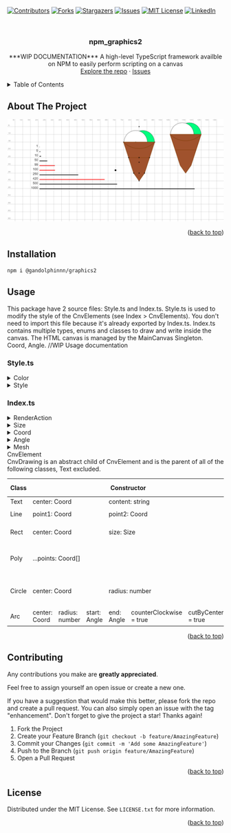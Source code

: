 <a name="readme-top"></a>

[![Contributors][contributors-shield]][contributors-url]
[![Forks][forks-shield]][forks-url]
[![Stargazers][stars-shield]][stars-url]
[![Issues][issues-shield]][issues-url]
[![MIT License][license-shield]][license-url]
[![LinkedIn][linkedin-shield]][linkedin-url]

<br>
<div align="center">

<h3 align="center">npm_graphics2</h3>

  <p align="center">
	***WIP DOCUMENTATION***
    A high-level TypeScript framework availble on NPM to easily perform scripting on a canvas
    <br>
    <a href="https://github.com/gandolphinnn/npm_graphics2">Explore the repo</a>
    ·
    <a href="https://github.com/gandolphinnn/npm_graphics2/issues">Issues</a>
  </p>
</div>

<!-- TABLE OF CONTENTS -->
<details>
	<summary>Table of Contents</summary>
	<ol>
		<li><a href="#about-the-project">About The Project</a></li>
		<li>
			<a href="#installation">Installation</a>
		</li>
		<li>
			<a href="#usage">Usage</a>
			<ul>
				<li><a href="#style">Style</a></li>
				<li><a href="#index">Index</a></li>
			</ul>
		</li>
		<li><a href="#contributing">Contributing</a></li>
		<li><a href="#license">License</a></li>
	</ol>
</details>

<!-- ABOUT THE PROJECT -->

## About The Project

![Demo Screen Shot][product-screenshot]

<p align="right">(<a href="#readme-top">back to top</a>)</p>

## Installation

  ```sh
  npm i @gandolphinnn/graphics2
  ```

<!-- USAGE EXAMPLES -->

## Usage
This package have 2 source files: Style.ts and Index.ts.
Style.ts is used to modify the style of the CnvElements (see Index > CnvElements).
You don't need to import this file because it's already exported by Index.ts.
Index.ts contains multiple types, enums and classes to draw and write inside the canvas.
The HTML canvas is managed by the MainCanvas Singleton.
Coord, Angle. //WIP Usage documentation

### Style.ts
<details>
<summary>Color</summary>
The Color class represents a color in RGBA format (Red, Green, Blue, Alpha).
The class also has three getter methods: hexStr, rgbaStr, and rgbaObj, which return the color in hexadecimal string format, RGBA string format, and RGBA object format, respectively.

The Color class must be called using its static methods, since the constructor is private.
- The byName method creates a Color from a color name.
- The byStr method creates a Color from an RGBA string.
- The byValues method creates a Color from individual RGBA values.
- The byObj method creates a Color from an RGBA object.
- The default method creates a Color using the default color (black, but can be modified).
</details>

<details>
<summary>Style</summary>
The Style class represents a style that can be applied to a canvas element.
It has 5 main properties: fillStyle, strokeStyle, lineWidth, textAlign, and font:
<table>
	<thead>
		<tr>
			<th>Property</th>
			<th>Type</th>
		</tr>
	</thead>
	<tbody>
		<tr>
			<td>fillStyle</td>
			<td>SubStyle</td>
		</tr>
		<tr>
			<td>strokeStyle</td>
			<td>SubStyle</td>
		</tr>
		<tr>
			<td>lineWidth</td>
			<td>number</td>
		</tr>
		<tr>
			<td>textAlign</td>
			<td>string</td>
		</tr>
		<tr>
			<td>font</td>
			<td>string</td>
		</tr>
	</tbody>
</table>

The SubStyle type is a union type that can be a Color, CanvasGradient, or CanvasPattern.

The Style class can also perform merge operations with other Style instances using the merge method: it is used to override the properties of the current Style with the properties of another Style.
Undefined properties are not overridden, null properties set the merged property to undefind.
The empty and default methods create an empty and default Style, respectively.
These methods return the Style instance itself, allowing the methods to be chained together.
</details>

### Index.ts
<details>
<summary>RenderAction</summary>
An enum used by every CnvElement to 
</details>
<details>
<summary>Size</summary>

</details>
<details>
<summary>Coord</summary>

</details>
<details>
<summary>Angle</summary>

</details>
<details>
<summary>Mesh</summary>
A group of CnvElements with a user-defined center.
</details>
<adetails>
<summary>CnvElement</summary>
CnvDrawing is an abstract child of CnvElement and is the parent of all of the following classes, Text excluded.
	<table>
		<thead>
			<tr>
				<th>Class</th>
				<th colspan="6">Constructor</th>
				<th>Default RenderAction</th>
				<th colspan="2">Example</th>
			</tr>
		</thead>
		<tbody style="font-size:14px">
			<tr>
				<td>Text</td>
				<td colspan="3">center: Coord</td>
				<td colspan="3">content: string</td>
				<td>Fill</td>
				<td style="padding: 0px;"><img src="demos/demo_text1.png"></td>
				<td style="padding: 0px;"><img src="demos/demo_text2.png"></td>
			</tr>
			<tr>
				<td>Line</td>
				<td colspan="3">point1: Coord</td>
				<td colspan="3">point2: Coord</td>
				<td>Stroke</td>
				<td colspan="2" style="padding: 0px;"><img src="demos/demo_line.png"></td>
			</tr>
			<tr>
				<td>Rect</td>
				<td colspan="3">center: Coord</td>
				<td colspan="3">size: Size</td>
				<td>Both</td>
				<td colspan="2" style="padding: 0px;"><img src="demos/demo_rect.png"></td>
			</tr>
			<tr>
				<td>Poly</td>
				<td colspan="6">...points: Coord[]</td>
				<td>Both</td>
				<td colspan="2" style="padding: 0px;"><img src="demos/demo_poly.png"></td>
			</tr>
			<tr>
				<td>Circle</td>
				<td colspan="3">center: Coord</td>
				<td colspan="3">radius: number</td>
				<td>Both</td>
				<td colspan="2" style="padding: 0px;"><img src="demos/demo_circle.png"></td>
			</tr>
			<tr>
				<td>Arc</td>
				<td>center: Coord</td>
				<td>radius: number</td>
				<td>start: Angle</td>
				<td>end: Angle</td>
				<td>counterClockwise = true</td>
				<td>cutByCenter = true</td>
				<td>Both</td>
				<td style="padding: 0px;"><img src="demos/demo_arc1.png"></td>
				<td style="padding: 0px;"><img src="demos/demo_arc2.png"></td>
			</tr>
		</tbody>
	</table>
</adetails>

<p align="right">(<a href="#readme-top">back to top</a>)</p>

<!-- CONTRIBUTING -->

## Contributing

Any contributions you make are **greatly appreciated**.

Feel free to assign yourself an open issue or create a new one.

If you have a suggestion that would make this better, please fork the repo and create a pull request.
You can also simply open an issue with the tag "enhancement".
Don't forget to give the project a star! Thanks again!

1. Fork the Project
2. Create your Feature Branch (`git checkout -b feature/AmazingFeature`)
3. Commit your Changes (`git commit -m 'Add some AmazingFeature'`)
4. Push to the Branch (`git push origin feature/AmazingFeature`)
5. Open a Pull Request

<p align="right">(<a href="#readme-top">back to top</a>)</p>

<!-- LICENSE -->

## License

Distributed under the MIT License. See `LICENSE.txt` for more information.

<p align="right">(<a href="#readme-top">back to top</a>)</p>

<!-- MARKDOWN LINKS & IMAGES -->
<!-- https://www.markdownguide.org/basic-syntax/#reference-style-links -->

[contributors-shield]: https://img.shields.io/github/contributors/gandolphinnn/npm_graphics2.svg?style=for-the-badge
[contributors-url]: https://github.com/gandolphinnn/npm_graphics2/graphs/contributors
[forks-shield]: https://img.shields.io/github/forks/gandolphinnn/npm_graphics2.svg?style=for-the-badge
[forks-url]: https://github.com/gandolphinnn/npm_graphics2/network/members
[stars-shield]: https://img.shields.io/github/stars/gandolphinnn/npm_graphics2.svg?style=for-the-badge
[stars-url]: https://github.com/gandolphinnn/npm_graphics2/stargazers
[issues-shield]: https://img.shields.io/github/issues/gandolphinnn/npm_graphics2.svg?style=for-the-badge
[issues-url]: https://github.com/gandolphinnn/npm_graphics2/issues
[license-shield]: https://img.shields.io/github/license/gandolphinnn/npm_graphics2.svg?style=for-the-badge
[license-url]: https://github.com/gandolphinnn/npm_graphics2/blob/master/LICENSE.txt
[linkedin-shield]: https://img.shields.io/badge/-LinkedIn-black.svg?style=for-the-badge&logo=linkedin&colorB=555
[linkedin-url]: https://linkedin.com/in/luca-gandolfi-531a93214
[product-screenshot]: demos/demo.png